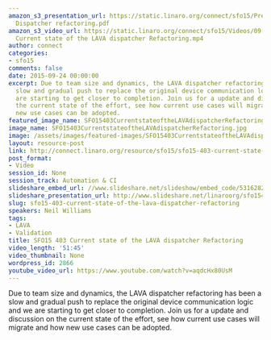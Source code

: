 ```yaml
---
amazon_s3_presentation_url: https://static.linaro.org/connect/sfo15/Presentations/09-24-Thursday/SFO15-403-
  Dispatcher refactoring.pdf
amazon_s3_video_url: https://static.linaro.org/connect/sfo15/Videos/09-24-Thursday/SFO15-403
  Current state of the LAVA dispatcher Refactoring.mp4
author: connect
categories:
- sfo15
comments: false
date: 2015-09-24 00:00:00
excerpt: Due to team size and dynamics, the LAVA dispatcher refactoring has been a
  slow and gradual push to replace the original device communication logic and we
  are starting to get closer to completion. Join us for a update and discussion on
  the current state of the effort, see how current use cases will migrate and how
  new use cases can be adopted.
featured_image_name: SFO15403CurrentstateoftheLAVAdispatcherRefactoring.jpg
image_name: SFO15403CurrentstateoftheLAVAdispatcherRefactoring.jpg
image: /assets/images/featured-images/SFO15403CurrentstateoftheLAVAdispatcherRefactoring.jpg
layout: resource-post
link: http://connect.linaro.org/resource/sfo15/sfo15-403-current-state-of-the-lava-dispatcher-refactoring/
post_format:
- Video
session_id: None
session_track: Automation & CI
slideshare_embed_url: //www.slideshare.net/slideshow/embed_code/53162820
slideshare_presentation_url: http://www.slideshare.net/linaroorg/sfo15403-current-state-of-the-lava-dispatcher-refactoring
slug: sfo15-403-current-state-of-the-lava-dispatcher-refactoring
speakers: Neil Williams
tags:
- LAVA
- Validation
title: SFO15 403 Current state of the LAVA dispatcher Refactoring
video_length: '51:45'
video_thumbnail: None
wordpress_id: 2866
youtube_video_url: https://www.youtube.com/watch?v=aqdcHx80UsM
---
```


Due to team size and dynamics, the LAVA dispatcher refactoring has been a slow and gradual push to replace the original device communication logic and we are starting to get closer to completion. Join us for a update and discussion on the current state of the effort, see how current use cases will migrate and how new use cases can be adopted.
